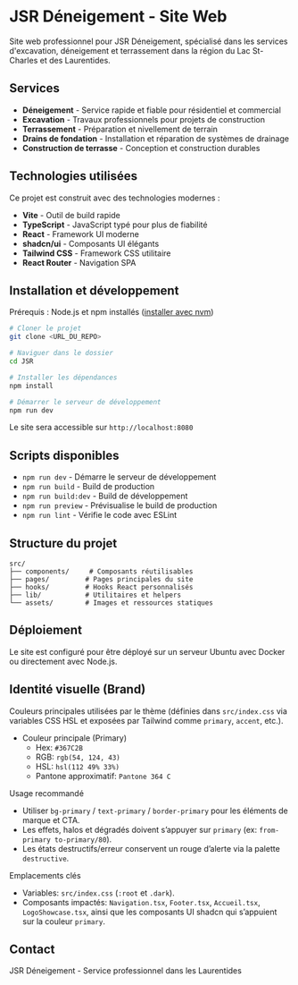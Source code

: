 # JSR Déneigement - Site Web

Site web professionnel pour JSR Déneigement, spécialisé dans les services d'excavation, déneigement et terrassement dans la région du Lac St-Charles et des Laurentides.

## Services

- **Déneigement** - Service rapide et fiable pour résidentiel et commercial
- **Excavation** - Travaux professionnels pour projets de construction
- **Terrassement** - Préparation et nivellement de terrain
- **Drains de fondation** - Installation et réparation de systèmes de drainage
- **Construction de terrasse** - Conception et construction durables

## Technologies utilisées

Ce projet est construit avec des technologies modernes :

- **Vite** - Outil de build rapide
- **TypeScript** - JavaScript typé pour plus de fiabilité
- **React** - Framework UI moderne
- **shadcn/ui** - Composants UI élégants
- **Tailwind CSS** - Framework CSS utilitaire
- **React Router** - Navigation SPA

## Installation et développement

Prérequis : Node.js et npm installés ([installer avec nvm](https://github.com/nvm-sh/nvm#installing-and-updating))

```sh
# Cloner le projet
git clone <URL_DU_REPO>

# Naviguer dans le dossier
cd JSR

# Installer les dépendances
npm install

# Démarrer le serveur de développement
npm run dev
```

Le site sera accessible sur `http://localhost:8080`

## Scripts disponibles

- `npm run dev` - Démarre le serveur de développement
- `npm run build` - Build de production
- `npm run build:dev` - Build de développement
- `npm run preview` - Prévisualise le build de production
- `npm run lint` - Vérifie le code avec ESLint

## Structure du projet

```
src/
├── components/     # Composants réutilisables
├── pages/         # Pages principales du site
├── hooks/         # Hooks React personnalisés
├── lib/           # Utilitaires et helpers
└── assets/        # Images et ressources statiques
```

## Déploiement

Le site est configuré pour être déployé sur un serveur Ubuntu avec Docker ou directement avec Node.js.

## Identité visuelle (Brand)

Couleurs principales utilisées par le thème (définies dans `src/index.css` via variables CSS HSL et exposées par Tailwind comme `primary`, `accent`, etc.).

- Couleur principale (Primary)
	- Hex: `#367C2B`
	- RGB: `rgb(54, 124, 43)`
	- HSL: `hsl(112 49% 33%)`
	- Pantone approximatif: `Pantone 364 C`

Usage recommandé
- Utiliser `bg-primary` / `text-primary` / `border-primary` pour les éléments de marque et CTA.
- Les effets, halos et dégradés doivent s’appuyer sur `primary` (ex: `from-primary to-primary/80`).
- Les états destructifs/erreur conservent un rouge d’alerte via la palette `destructive`.

Emplacements clés
- Variables: `src/index.css` (`:root` et `.dark`).
- Composants impactés: `Navigation.tsx`, `Footer.tsx`, `Accueil.tsx`, `LogoShowcase.tsx`, ainsi que les composants UI shadcn qui s’appuient sur la couleur `primary`.

## Contact

JSR Déneigement - Service professionnel dans les Laurentides
